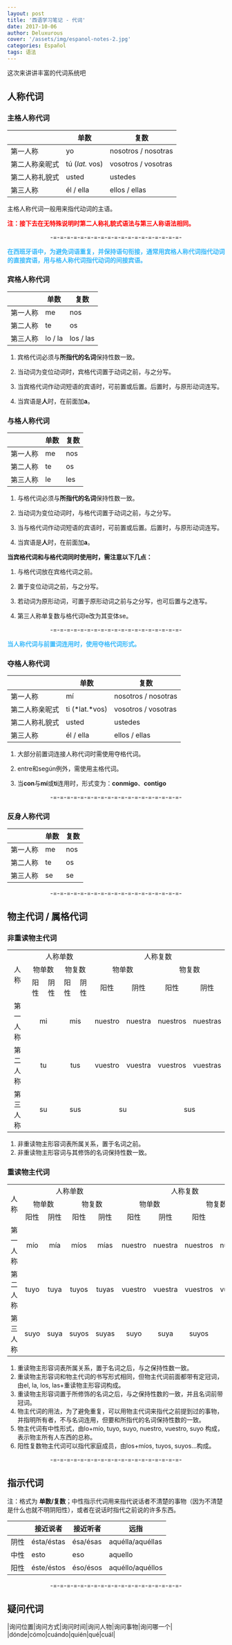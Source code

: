```yaml
---
layout: post
title: '西语学习笔记 - 代词'
date: 2017-10-06
author: Deluxurous
cover: '/assets/img/espanol-notes-2.jpg'
categories: Español
tags: 语法
---
```


这次来讲讲丰富的代词系统吧

## 人称代词

### 主格人称代词

| |单数|复数|
|---|---|---|
|第一人称|yo|nosotros / nosotras|
|第二人称亲昵式|tú (*lat.* vos)|vosotros / vosotras|
|第二人称礼貌式|usted|ustedes|
|第三人称|él / ella|ellos / ellas|

主格人称代词一般用来指代动词的主语。

<b style="color:red">注：接下去在无特殊说明时第二人称礼貌式语法与第三人称语法相同。</b>

<div style="text-align: center">-=-=-=-=-=-=-=-=-=-=-=-=-=-=-=-=-=-=-=-</div>

<b style="color:#38B9FB">在西班牙语中，为避免词语重复，并保持语句衔接，通常用宾格人称代词指代动词的直接宾语，用与格人称代词指代动词的间接宾语。</b>

### 宾格人称代词


| |单数|复数|
|---|---|---|
|第一人称|me|nos|
|第二人称|te|os|
|第三人称|lo / la|los / las|

1. 宾格代词必须与**所指代的名词**保持性数一致。

2. 当动词为变位动词时，宾格代词置于动词之前，与之分写。

3. 当宾格代词作动词短语的宾语时，可前置或后置。后置时，与原形动词连写。

4. 当宾语是**人**时，在前面加**a**。

### 与格人称代词

| |单数|复数|
|---|---|---|
|第一人称|me|nos|
|第二人称|te|os|
|第三人称|le|les|

1. 与格代词必须与**所指代的名词**保持性数一致。

2. 当动词为变位动词时，与格代词置于动词之前，与之分写。

3. 当与格代词作动词短语的宾语时，可前置或后置。后置时，与原形动词连写。

4. 当宾语是**人**时，在前面加**a**。

**当宾格代词和与格代词同时使用时，需注意以下几点：**

1. 与格代词放在宾格代词之前。

2. 置于变位动词之前，与之分写。

3. 若动词为原形动词，可置于原形动词之前与之分写，也可后置与之连写。

4. 第三人称单复数与格代词le改为其变体se。

<div style="text-align: center">-=-=-=-=-=-=-=-=-=-=-=-=-=-=-=-=-=-=-=-</div>

<b style="color:#38B9FB">当人称代词与前置词连用时，使用夺格代词形式。</b>

### 夺格人称代词

| |单数|复数|
|---|---|---|
|第一人称|mí|nosotros / nosotras|
|第二人称亲昵式|ti (*lat.*vos)|vosotros / vosotras|
|第二人称礼貌式|usted|ustedes|
|第三人称|él / ella|ellos / ellas|

1. 大部分前置词连接人称代词时需使用夺格代词。

2. entre和según例外，需使用主格代词。

3. 当**con**与**mí**或**ti**连用时，形式变为：**conmigo**、**contigo**

<div style="text-align: center">-=-=-=-=-=-=-=-=-=-=-=-=-=-=-=-=-=-=-=-</div>

### 反身人称代词

| |单数|复数|
|---|---|---|
|第一人称|me|nos|
|第二人称|te|os|
|第三人称|se|se|

<div style="text-align: center">-=-=-=-=-=-=-=-=-=-=-=-=-=-=-=-=-=-=-=-</div>

## 物主代词 / 属格代词

### 非重读物主代词

<table>
    <tbody>
        <tr>
            <td colspan="1" rowspan="3" style="text-align: center">
            <div>人称</div>
            </td>
            <td colspan="4" rowspan="1" style="text-align: center">
            <div>人称单数</div>
            </td>
            <td colspan="4" rowspan="1" style="text-align: center">
            <div>人称复数</div>
            </td>
        </tr>
        <tr>
            <td colspan="2" rowspan="1" style="text-align: center">
            <div>物单数</div>
            </td>
            <td colspan="2" rowspan="1" style="text-align: center">
            <div>物复数</div>
            </td>
            <td colspan="2" rowspan="1" style="text-align: center">
            <div>物单数</div>
            </td>
            <td colspan="2" rowspan="1" style="text-align: center">
            <div>物复数</div>
            </td>
        </tr>
        <tr>
            <td style="text-align: center">
            <div>阳性</div>
            </td>
            <td style="text-align: center">
            <div>阴性</div>
            </td>
            <td style="text-align: center">
            <div>阳性</div>
            </td>
            <td style="text-align: center">
            <div>阴性</div>
            </td>
            <td style="text-align: center">
            <div>阳性</div>
            </td>
            <td style="text-align: center">
            <div>阴性</div>
            </td>
            <td style="text-align: center">
            <div>阳性</div>
            </td>
            <td style="text-align: center">
            <div>阴性</div>
            </td>
        </tr>
        <tr>
            <td style="text-align: center">
            <div>第一人称</div>
            </td>
            <td colspan="2" rowspan="1" style="text-align: center">
            <div>mi</div>
            </td>
            <td colspan="2" rowspan="1" style="text-align: center">
            <div>mis</div>
            </td>
            <td style="text-align: center">
            <div>nuestro</div>
            </td>
            <td style="text-align: center">
            <div>nuestra</div>
            </td>
            <td style="text-align: center">
            <div>nuestros</div>
            </td>
            <td style="text-align: center">
            <div>nuestras</div>
            </td>
        </tr>
        <tr>
            <td style="text-align: center">
            <div>第二人称</div>
            </td>
            <td colspan="2" rowspan="1" style="text-align: center">
            <div>tu</div>
            </td>
            <td colspan="2" rowspan="1" style="text-align: center">
            <div>tus</div>
            </td>
            <td style="text-align: center">
            <div>vuestro</div>
            </td>
            <td style="text-align: center">
            <div>vuestra</div>
            </td>
            <td style="text-align: center">
            <div>vuestros</div>
            </td>
            <td style="text-align: center">
            <div>vuestras</div>
            </td>
        </tr>
        <tr>
            <td style="text-align: center">
            <div>第三人称</div>
            </td>
            <td colspan="2" rowspan="1" style="text-align: center">
            <div>su</div>
            </td>
            <td colspan="2" rowspan="1" style="text-align: center">
            <div>sus</div>
            </td>
            <td colspan="2" rowspan="1" style="text-align: center">
            <div>su</div>
            </td>
            <td colspan="2" rowspan="1" style="text-align: center">
            <div>sus</div>
            </td>
        </tr>
    </tbody>
</table>

1. 非重读物主形容词表所属关系，置于名词之前。
2. 非重读物主形容词与其修饰的名词保持性数一致。

### 重读物主代词

<table>
    <tbody>
        <tr>
            <td colspan="1" rowspan="3" style="text-align: center">
            <div>人称</div>
            </td>
            <td colspan="4" rowspan="1" style="text-align: center">
            <div>人称单数</div>
            </td>
            <td colspan="4" rowspan="1" style="text-align: center">
            <div>人称复数</div>
            </td>
        </tr>
        <tr>
            <td colspan="2" rowspan="1" style="text-align: center">
            <div>物单数</div>
            </td>
            <td colspan="2" rowspan="1" style="text-align: center">
            <div>物复数</div>
            </td>
            <td colspan="2" rowspan="1" style="text-align: center">
            <div>物单数</div>
            </td>
            <td colspan="2" rowspan="1" style="text-align: center">
            <div>物复数</div>
            </td>
        </tr>
        <tr>
            <td style="text-align: center">
            <div>阳性</div>
            </td>
            <td style="text-align: center">
            <div>阴性</div>
            </td>
            <td style="text-align: center">
            <div>阳性</div>
            </td>
            <td style="text-align: center">
            <div>阴性</div>
            </td>
            <td style="text-align: center">
            <div>阳性</div>
            </td>
            <td style="text-align: center">
            <div>阴性</div>
            </td>
            <td style="text-align: center">
            <div>阳性</div>
            </td>
            <td style="text-align: center">
            <div>阴性</div>
            </td>
        </tr>
        <tr>
            <td style="text-align: center">
            <div>第一人称</div>
            </td>
            <td style="text-align: center">
            <div>mío</div>
            </td>
            <td style="text-align: center">
            <div>mía</div>
            </td>
            <td style="text-align: center">
            <div>míos</div>
            </td>
            <td style="text-align: center">
            <div>mías</div>
            </td>
            <td style="text-align: center">
            <div>nuestro</div>
            </td>
            <td style="text-align: center">
            <div>nuestra</div>
            </td>
            <td style="text-align: center">
            <div>nuestros</div>
            </td>
            <td style="text-align: center">
            <div>nuestras</div>
            </td>
        </tr>
        <tr>
            <td style="text-align: center">
            <div>第二人称</div>
            </td>
            <td style="text-align: center">
            <div>tuyo</div>
            </td>
            <td style="text-align: center">
            <div>tuya</div>
            </td>
            <td style="text-align: center">
            <div>tuyos</div>
            </td>
            <td style="text-align: center">
            <div>tuyas</div>
            </td>
            <td style="text-align: center">
            <div>vuestro</div>
            </td>
            <td style="text-align: center">
            <div>vuestra</div>
            </td>
            <td style="text-align: center">
            <div>vuestros</div>
            </td>
            <td style="text-align: center">
            <div>vuestras</div>
            </td>
        </tr>
        <tr>
            <td style="text-align: center">
            <div>第三人称</div>
            </td>
            <td style="text-align: center">
            <div>suyo</div>
            </td>
            <td style="text-align: center">
            <div>suya</div>
            </td>
            <td style="text-align: center">
            <div>suyos</div>
            </td>
            <td style="text-align: center">
            <div>suyas</div>
            </td>
            <td style="text-align: center">
            <div>suyo</div>
            </td>
            <td style="text-align: center">
            <div>suya</div>
            </td>
            <td style="text-align: center">
            <div>suyos</div>
            </td>
            <td style="text-align: center">
            <div>suyas</div>
            </td>
        </tr>
    </tbody>
</table>

1. 重读物主形容词表所属关系，置于名词之后，与之保持性数一致。
2. 重读物主形容词和物主代词的书写形式相同，但物主代词前面都带有定冠词，由el, la, los, las+重读物主形容词构成。
3. 重读物主形容词置于所修饰的名词之后，与之保持性数的一致，并且名词前带冠词。
4. 物主代词的用法，为了避免重复，可以用物主代词来指代之前提到过的事物，并指明所有者，不与名词连用，但要和所指代的名词保持性数的一致。
5. 物主代词有中性形式，由lo+mío, tuyo, suyo, nuestro, vuestro, suyo 构成，表示物主所有人东西的总称。
6. 阳性复数物主代词可以指代家庭成员，由los+míos, tuyos, suyos...构成。

<div style="text-align: center">-=-=-=-=-=-=-=-=-=-=-=-=-=-=-=-=-=-=-=-</div>

## 指示代词

注：格式为 **单数/复数**；中性指示代词用来指代说话者不清楚的事物（因为不清楚是什么也就不明阴阳性），或者在说话时指代之前说的许多东西。

||接近说者|接近听者|远指|
|--|--|--|--|
|阴性|ésta/éstas|ésa/ésas|aquélla/aquéllas|
|中性|esto|eso|aquello|
|阳性|éste/éstos|éso/ésos|aquéllo/aquéllos|

<div style="text-align: center">-=-=-=-=-=-=-=-=-=-=-=-=-=-=-=-=-=-=-=-</div>

## 疑问代词

|询问位置|询问方式|询问时间|询问人物|询问事物|询问哪一个|
|dónde|cómo|cuándo|quién|qué|cuál|